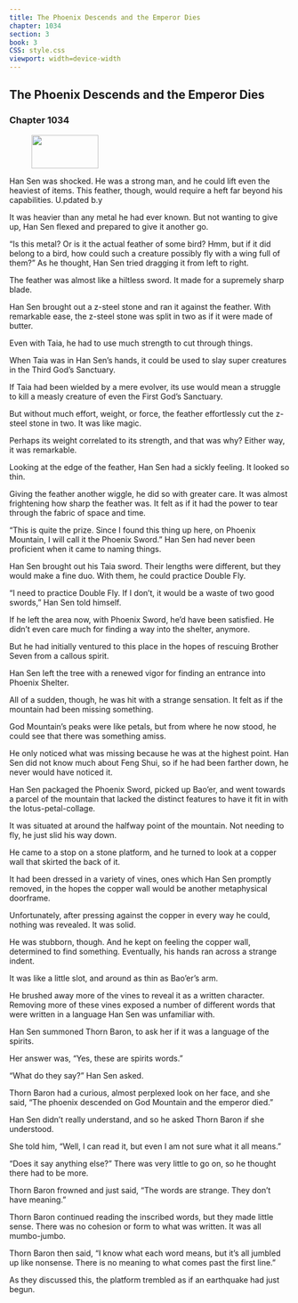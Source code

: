 ```yaml
---
title: The Phoenix Descends and the Emperor Dies
chapter: 1034
section: 3
book: 3
CSS: style.css
viewport: width=device-width
---
```


## The Phoenix Descends and the Emperor Dies

### Chapter 1034

<figure>
	<img src="../Images/gem.gif" alt="" id="gem" width="120" height="60" />
</figure>

Han Sen was shocked. He was a strong man, and he could lift even the heaviest of items. This feather, though, would require a heft far beyond his capabilities. U.pdated b.y

It was heavier than any metal he had ever known. But not wanting to give up, Han Sen flexed and prepared to give it another go.

“Is this metal? Or is it the actual feather of some bird? Hmm, but if it did belong to a bird, how could such a creature possibly fly with a wing full of them?” As he thought, Han Sen tried dragging it from left to right.

The feather was almost like a hiltless sword. It made for a supremely sharp blade.

Han Sen brought out a z-steel stone and ran it against the feather. With remarkable ease, the z-steel stone was split in two as if it were made of butter.

Even with Taia, he had to use much strength to cut through things.

When Taia was in Han Sen’s hands, it could be used to slay super creatures in the Third God’s Sanctuary.

If Taia had been wielded by a mere evolver, its use would mean a struggle to kill a measly creature of even the First God’s Sanctuary.

But without much effort, weight, or force, the feather effortlessly cut the z-steel stone in two. It was like magic.

Perhaps its weight correlated to its strength, and that was why? Either way, it was remarkable.

Looking at the edge of the feather, Han Sen had a sickly feeling. It looked so thin.

Giving the feather another wiggle, he did so with greater care. It was almost frightening how sharp the feather was. It felt as if it had the power to tear through the fabric of space and time.

“This is quite the prize. Since I found this thing up here, on Phoenix Mountain, I will call it the Phoenix Sword.” Han Sen had never been proficient when it came to naming things.

Han Sen brought out his Taia sword. Their lengths were different, but they would make a fine duo. With them, he could practice Double Fly.

“I need to practice Double Fly. If I don’t, it would be a waste of two good swords,” Han Sen told himself.

If he left the area now, with Phoenix Sword, he’d have been satisfied. He didn’t even care much for finding a way into the shelter, anymore.

But he had initially ventured to this place in the hopes of rescuing Brother Seven from a callous spirit.

Han Sen left the tree with a renewed vigor for finding an entrance into Phoenix Shelter.

All of a sudden, though, he was hit with a strange sensation. It felt as if the mountain had been missing something.

God Mountain’s peaks were like petals, but from where he now stood, he could see that there was something amiss.

He only noticed what was missing because he was at the highest point. Han Sen did not know much about Feng Shui, so if he had been farther down, he never would have noticed it.

Han Sen packaged the Phoenix Sword, picked up Bao’er, and went towards a parcel of the mountain that lacked the distinct features to have it fit in with the lotus-petal-collage.

It was situated at around the halfway point of the mountain. Not needing to fly, he just slid his way down.

He came to a stop on a stone platform, and he turned to look at a copper wall that skirted the back of it.

It had been dressed in a variety of vines, ones which Han Sen promptly removed, in the hopes the copper wall would be another metaphysical doorframe.

Unfortunately, after pressing against the copper in every way he could, nothing was revealed. It was solid.

He was stubborn, though. And he kept on feeling the copper wall, determined to find something. Eventually, his hands ran across a strange indent.

It was like a little slot, and around as thin as Bao’er’s arm.

He brushed away more of the vines to reveal it as a written character. Removing more of these vines exposed a number of different words that were written in a language Han Sen was unfamiliar with.

Han Sen summoned Thorn Baron, to ask her if it was a language of the spirits.

Her answer was, “Yes, these are spirits words.”

“What do they say?” Han Sen asked.

Thorn Baron had a curious, almost perplexed look on her face, and she said, “The phoenix descended on God Mountain and the emperor died.”

Han Sen didn’t really understand, and so he asked Thorn Baron if she understood.

She told him, “Well, I can read it, but even I am not sure what it all means.”

“Does it say anything else?” There was very little to go on, so he thought there had to be more.

Thorn Baron frowned and just said, “The words are strange. They don’t have meaning.”

Thorn Baron continued reading the inscribed words, but they made little sense. There was no cohesion or form to what was written. It was all mumbo-jumbo.

Thorn Baron then said, “I know what each word means, but it’s all jumbled up like nonsense. There is no meaning to what comes past the first line.”

As they discussed this, the platform trembled as if an earthquake had just begun.